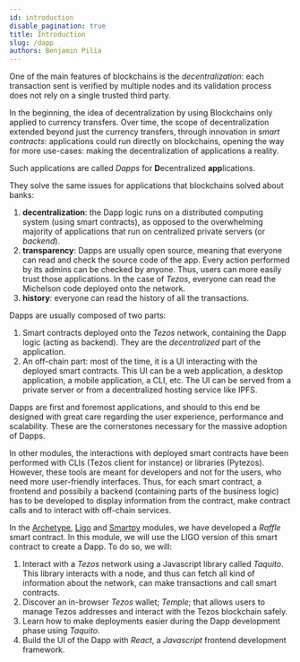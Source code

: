```yaml
---
id: introduction
disable_pagination: true
title: Introduction
slug: /dapp
authors: Benjamin Pilia
---
```


One of the main features of blockchains is the _decentralization_: each transaction sent is verified by multiple nodes and its validation process does not rely on a single trusted third party.

In the beginning, the idea of decentralization by using Blockchains only applied to currency transfers. Over time, the scope of decentralization extended beyond just the currency transfers, through innovation in _smart contracts_: applications could run directly on blockchains, opening the way for more use-cases: making the decentralization of applications a reality.

Such applications are called _Dapps_ for **D**ecentralized **app**lications.

They solve the same issues for applications that blockchains solved about banks:
1. **decentralization**: the Dapp logic runs on a distributed computing system (using smart contracts), as opposed to the overwhelming majority of applications that run on centralized private servers (or _backend_).
2. **transparency**: Dapps are usually open source, meaning that everyone can read and check the source code of the app. Every action performed by its admins can be checked by anyone. Thus, users can more easily trust those applications. In the case of _Tezos_, everyone can read the Michelson code deployed onto the network.
3. **history**: everyone can read the history of all the transactions.

Dapps are usually composed of two parts:
1. Smart contracts deployed onto the _Tezos_ network, containing the Dapp logic (acting as backend). They are the _decentralized_ part of the application.
2. An off-chain part: most of the time, it is a UI interacting with the deployed smart contracts. This UI can be a web application, a desktop application, a mobile application, a CLI, etc. The UI can be served from a private server or from a decentralized hosting service like IPFS.

Dapps are first and foremost applications, and should to this end be designed with great care regarding the user experience, performance and scalability. These are the cornerstones necessary for the massive adoption of Dapps.

In other modules, the interactions with deployed smart contracts have been performed with CLIs (Tezos client for instance) or libraries (Pytezos). However, these tools are meant for developers and not for the users, who need more user-friendly interfaces. Thus, for each smart contract, a frontend and possibily a backend (containing parts of the business logic) has to be developed to display information from the contract, make contract calls and to interact with off-chain services.

In the [Archetype](/archetype/raffle-example/raffle-contract), [Ligo](/ligo/write-contract-ligo/1-raffle-contract) and [Smartpy](/smartpy/write-contract-smartpy) modules, we have developed a _Raffle_ smart contract. In this module, we will use the LIGO version of this smart contract to create a Dapp. To do so, we will:
1. Interact with a _Tezos_ network using a Javascript library called _Taquito_. This library interacts with a node, and thus can fetch all kind of information about the network, can make transactions and call smart contracts.
2. Discover an in-browser _Tezos_ wallet; _Temple_; that allows users to manage Tezos addresses and interact with the Tezos blockchain safely.
3. Learn how to make deployments easier during the Dapp development phase using _Taquito_.
4. Build the UI of the Dapp with _React_, a _Javascript_ frontend development framework.
